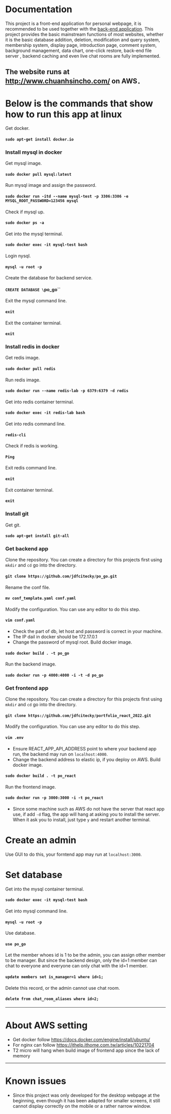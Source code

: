 # Documentation
This project is a front-end application for personal webpage, it is recommended to be used together with the [back-end application](https://github.com/jdfcitecky/po_go). This project provides the basic mainstream functions of most websites, whether it is the basic database addition, deletion, modification and query system, membership system, display page, introduction page, comment system, background management, data chart, one-click restore, back-end file server , backend caching and even live chat rooms are fully implemented.

The website runs at http://www.chuanhsincho.com/ on AWS．
-----------------------------------------------------
# Below is the commands that show how to run this app at linux

Get docker.
#### `sudo apt-get install docker.io`

### Install mysql in docker
Get mysql image.
#### `sudo docker pull mysql:latest`
Run mysql image and assign the password.
#### `sudo docker run -itd --name mysql-test -p 3306:3306 -e MYSQL_ROOT_PASSWORD=123456 mysql`
Check if mysql up.
#### `sudo docker ps -a`
Get into the mysql terminal.
#### `sudo docker exec -it mysql-test bash`
Login nysql.
#### `mysql -u root -p`
Create the database for backend service.
#### `CREATE DATABASE \`po_go\``
Exit the mysql command line.
#### `exit`
Exit the container terminal.
#### `exit`

### Install redis in docker
Get redis image.
#### `sudo docker pull redis`
Run redis image.
#### `sudo docker run --name redis-lab -p 6379:6379 -d redis`
Get into redis container terminal.
#### `sudo docker exec -it redis-lab bash`
Get into redis command line.
#### `redis-cli`
Check if redis is working.
#### `Ping`
Exit redis command line.
#### `exit`
Exit container terminal.
#### `exit`

### Install git
Get git.
#### `sudo apt-get install git-all`


### Get backend app
Clone the repository. You can create a directory for this projects first using `mkdir` and `cd` go into the directory.
#### `git clone https://github.com/jdfcitecky/po_go.git`
Rename the conf file.
#### `mv conf_template.yaml conf.yaml`
Modify the configuration. You can use any editor to do this step.
#### `vim conf.yaml`
+ Check the part of db, let host and password is correct in your machine.
+ The IP dail in docker should be 172.17.0.1
+ Change the password of mysql root.
Build docker image.
#### `sudo docker build . -t po_go`
Run the backend image.
#### `sudo docker run -p 4000:4000 -i -t -d po_go`

### Get frontend app
Clone the repository. You can create a directory for this projects first using `mkdir` and `cd` go into the directory.
#### `git clone https://github.com/jdfcitecky/portfolio_react_2022.git`
Modify the configuration. You can use any editor to do this step.
#### `vim .env`
+ Ensure REACT_APP_API_ADDRESS point to where your backend app run, the backend may run on `localhost:4000`.
+ Change the backend address to elastic ip, if you deploy on AWS.
Build docker image.
#### `sudo docker build . -t po_react`
Run the frontend image.
#### `sudo docker run -p 3000:3000 -i -t po_react`
+ Since some machine such as AWS do not have the server that react app use, if add `-d` flag, the app will hang at asking you to install the server. When it ask you to install, just type `y` and restart another terminal.

# Create an admin
Use GUI to do this, your forntend app may run at `localhost:3000`.

# Set database
Get into the mysql container terminal.
#### `sudo docker exec -it mysql-test bash`
Get into mysql command line.
#### `mysql -u root -p`
Use database.
#### `use po_go`
Let the member whoes id is 1 to be the admin, you can assign other member to be manager. But since the backend design, only the id=1 member can chat to everyone and everyone can only chat with the id=1 member.
#### `update members set is_manager=1 where id=1;`
Delete this record, or the admin cannot use chat room.
#### `delete from chat_room_aliases where id=2;`
-----------------------------------------------------
# About AWS setting

+ Get docker follow https://docs.docker.com/engine/install/ubuntu/
+ For nginx can follow https://ithelp.ithome.com.tw/articles/10221704
+ T2 micro will hang when build image of frontend app since the lack of memory
-----------------------------------------------------
# Known issues
+ Since this project was only developed for the desktop webpage at the beginning, even though it has been adapted for smaller screens, it still cannot display correctly on the mobile or a rather narrow window.